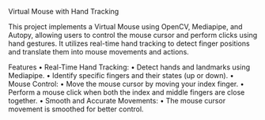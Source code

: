 Virtual Mouse with Hand Tracking

This project implements a Virtual Mouse using OpenCV, Mediapipe, and Autopy, allowing users to control the mouse cursor and perform clicks using hand gestures. It utilizes real-time hand tracking to detect finger positions and translate them into mouse movements and actions.

Features
	•	Real-Time Hand Tracking:
	•	Detect hands and landmarks using Mediapipe.
	•	Identify specific fingers and their states (up or down).
	•	Mouse Control:
	•	Move the mouse cursor by moving your index finger.
	•	Perform a mouse click when both the index and middle fingers are close together.
	•	Smooth and Accurate Movements:
	•	The mouse cursor movement is smoothed for better control.
